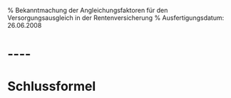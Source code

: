 % Bekanntmachung der Angleichungsfaktoren für den Versorgungsausgleich in der Rentenversicherung
% Ausfertigungsdatum: 26.06.2008
 
# ----

# Schlussformel
